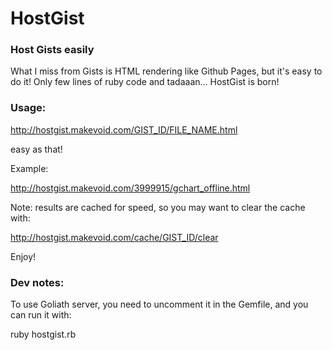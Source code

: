 # HostGist

### Host Gists easily

What I miss from Gists is HTML rendering like Github Pages, but it's easy to do it! Only few lines of ruby code and tadaaan... HostGist is born!


### Usage:

http://hostgist.makevoid.com/GIST_ID/FILE_NAME.html

easy as that!


Example:

http://hostgist.makevoid.com/3999915/gchart_offline.html


Note: results are cached for speed, so you may want to clear the cache with:

http://hostgist.makevoid.com/cache/GIST_ID/clear

Enjoy!


### Dev notes:

To use Goliath server, you need to uncomment it in the Gemfile, and you can run it with:

  ruby hostgist.rb